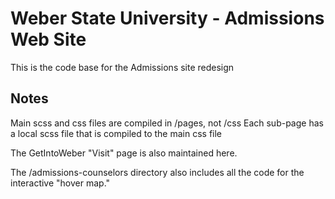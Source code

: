 # Weber State University - Admissions Web Site

This is the code base for the Admissions site redesign

## Notes

Main scss and css files are compiled in /pages, not /css
Each sub-page has a local scss file that is compiled to the main css file

The GetIntoWeber "Visit" page is also maintained here.

The /admissions-counselors directory also includes all the code for the interactive "hover map."
